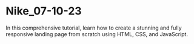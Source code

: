 # Nike_07-10-23
In this comprehensive tutorial, learn how to create a stunning and fully responsive landing page from scratch using HTML, CSS, and JavaScript.
